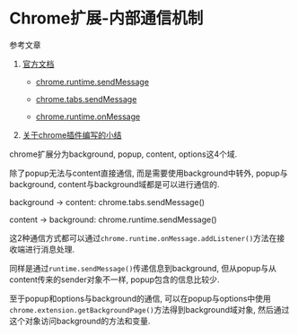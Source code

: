 # Chrome扩展-内部通信机制

参考文章

1. [官方文档](#)

    - [chrome.runtime.sendMessage](https://developer.chrome.com/extensions/runtime#method-sendMessage)

    - [chrome.tabs.sendMessage](https://developer.chrome.com/extensions/tabs#method-sendMessage)

    - [chrome.runtime.onMessage](https://developer.chrome.com/extensions/runtime#event-onMessage)

2. [关于chrome插件编写的小结](http://www.cnblogs.com/meteoric_cry/p/3574457.html)

chrome扩展分为background, popup, content, options这4个域.

除了popup无法与content直接通信, 而是需要使用background中转外, popup与background, content与background域都是可以进行通信的.

background -> content: chrome.tabs.sendMessage()

content -> background: chrome.runtime.sendMessage()

这2种通信方式都可以通过`chrome.runtime.onMessage.addListener()`方法在接收端进行消息处理.

同样是通过`runtime.sendMessage()`传递信息到background, 但从popup与从content传来的sender对象不一样, popup包含的信息比较少.

至于popup和options与background的通信, 可以在popup与options中使用`chrome.extension.getBackgroundPage()`方法得到background域对象, 然后通过这个对象访问background的方法和变量.